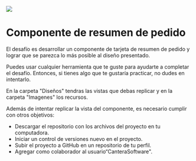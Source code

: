 ![](https://i.ibb.co/HgrD6b6/Logo-4.png)

# Componente de resumen de pedido

El desafío es desarrollar un componente de tarjeta de resumen de pedido y lograr que se parezca lo más posible al diseño presentado.

Puedes usar cualquier herramienta que te guste para ayudarte a completar el desafío. Entonces, si tienes algo que te gustaría practicar, no dudes en intentarlo.

En la carpeta "Diseños" tendras las vistas que debas replicar y en la carpeta "Imagenes" los recursos.

Además de intentar replicar la vista del componente, es necesario cumplir con otros objetivos:

- Descargar el repositorio con los archivos del proyecto en tu computadora.
- Iniciar un control de versiones nuevo en el proyecto.
- Subir el proyecto a GitHub en un repositorio de tu perfil.
- Agregar como colaborador al usuario“CanteraSoftware".
